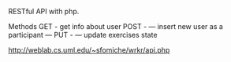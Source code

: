 RESTful API with php. 

Methods
GET - get info about user
POST - 
— insert new user as a participant
— 
PUT - 
— update exercises state

http://weblab.cs.uml.edu/~sfomiche/wrkr/api.php
